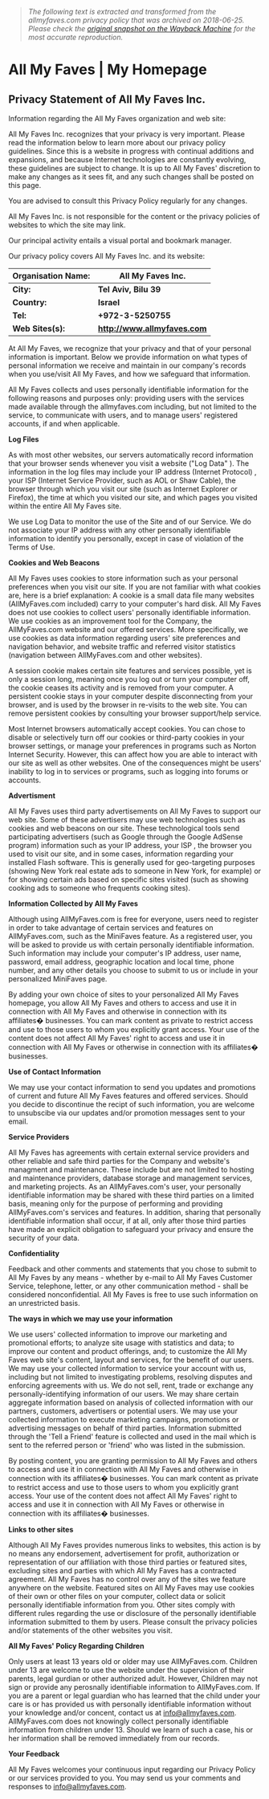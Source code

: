 > *The following text is extracted and transformed from the allmyfaves.com privacy policy that was archived on 2018-06-25. Please check the [original snapshot on the Wayback Machine](https://web.archive.org/web/20180625033850id_/http%3A//www.allmyfaves.com/policy/privacy) for the most accurate reproduction.*

# All My Faves | My Homepage

## Privacy Statement of All My Faves Inc.

Information regarding the All My Faves organization and web site: 

All My Faves Inc. recognizes that your privacy is very important. Please read the information below to learn more about our privacy policy guidelines. Since this is a website in progress with continual additions and expansions, and because Internet technologies are constantly evolving, these guidelines are subject to change. It is up to All My Faves' discretion to make any changes as it sees fit, and any such changes shall be posted on this page.

You are advised to consult this Privacy Policy regularly for any changes.

All My Faves Inc. is not responsible for the content or the privacy policies of websites to which the site may link. 

Our principal activity entails a visual portal and bookmark manager.

Our privacy policy covers All My Faves Inc. and its website: 

**Organisation Name:** | **All My Faves Inc.**  
---|---  
**City:** | **Tel Aviv, Bilu 39**  
**Country:** | **Israel**  
**Tel:** | **+972-3-5250755**  
**Web Sites(s):** | **http://www.allmyfaves.com**  
  
At All My Faves, we recognize that your privacy and that of your personal information is important. Below we provide information on what types of personal information we receive and maintain in our company's records when you use/visit All My Faves, and how we safeguard that information. 

All My Faves collects and uses personally identifiable information for the following reasons and purposes only: providing users with the services made available through the allmyfaves.com including, but not limited to the service, to communicate with users, and to manage users' registered accounts, if and when applicable. 

**Log Files**

As with most other websites, our servers automatically record information that your browser sends whenever you visit a website ("Log Data" ). The information in the log files may include your IP address (Internet Protocol) , your ISP (Internet Service Provider, such as AOL or Shaw Cable), the browser through which you visit our site (such as Internet Explorer or Firefox), the time at which you visited our site, and which pages you visited within the entire All My Faves site. 

We use Log Data to monitor the use of the Site and of our Service. We do not associate your IP address with any other personally identifiable information to identify you personally, except in case of violation of the Terms of Use. 

**Cookies and Web Beacons**

All My Faves uses cookies to store information such as your personal preferences when you visit our site. If you are not familiar with what cookies are, here is a brief explanation: A cookie is a small data file many websites (AllMyFaves.com included) carry to your computer's hard disk. All My Faves does not use cookies to collect users' personally identifiable information. We use cookies as an improvement tool for the Company, the AllMyFaves.com website and our offered services. More specifically, we use cookies as data information regarding users' site preferences and navigation behavior, and website traffic and referred visitor statistics (navigation between AllMyFaves.com and other websites). 

A session cookie makes certain site features and services possible, yet is only a session long, meaning once you log out or turn your computer off, the cookie ceases its activity and is removed from your computer. A persistent cookie stays in your computer despite disconnecting from your browser, and is used by the browser in re-visits to the web site. You can remove persistent cookies by consulting your browser support/help service.

Most Internet browsers automatically accept cookies. You can chose to disable or selectively turn off our cookies or third-party cookies in your browser settings, or manage your preferences in programs such as Norton Internet Security. However, this can affect how you are able to interact with our site as well as other websites. One of the consequences might be users' inability to log in to services or programs, such as logging into forums or accounts.

**Advertisment**

All My Faves uses third party advertisements on All My Faves to support our web site. Some of these advertisers may use web technologies such as cookies and web beacons on our site. These technological tools send participating advertisers (such as Google through the Google AdSense program) information such as your IP address, your ISP , the browser you used to visit our site, and in some cases, information regarding your installed Flash software. This is generally used for geo-targeting purposes (showing New York real estate ads to someone in New York, for example) or for showing certain ads based on specific sites visited (such as showing cooking ads to someone who frequents cooking sites). 

**Information Collected by All My Faves**

Although using AllMyFaves.com is free for everyone, users need to register in order to take advantage of certain services and features on AllMyFaves.com, such as the MiniFaves feature. As a registered user, you will be asked to provide us with certain personally identifiable information. Such information may include your computer's IP address, user name, password, email address, geographic location and local time, phone number, and any other details you choose to submit to us or include in your personalized MiniFaves page.

By adding your own choice of sites to your personalized All My Faves homepage, you allow All My Faves and others to access and use it in connection with All My Faves and otherwise in connection with its affiliates� businesses. You can mark content as private to restrict access and use to those users to whom you explicitly grant access. Your use of the content does not affect All My Faves' right to access and use it in connection with All My Faves or otherwise in connection with its affiliates� businesses.

**Use of Contact Information**

We may use your contact information to send you updates and promotions of current and future All My Faves features and offered services. Should you decide to discontinue the recipt of such information, you are welcome to unsubscibe via our updates and/or promotion messages sent to your email. 

**Service Providers**

All My Faves has agreements with certain external service providers and other reliable and safe third parties for the Company and website's managment and maintenance. These include but are not limited to hosting and maintenance providers, database storage and management services, and marketing projects. As an AllMyFaves.com's user, your personally identifiable information may be shared with these third parties on a limited basis, meaning only for the purpose of performing and providing AllMyFaves.com's services and features. In addition, sharing that personally identifiable information shall occur, if at all, only after those third parties have made an explicit obligation to safeguard your privacy and ensure the security of your data.

**Confidentiality**

Feedback and other comments and statements that you chose to submit to All My Faves by any means - whether by e-mail to All My Faves Customer Service, telephone, letter, or any other communication method - shall be considered nonconfidential. All My Faves is free to use such information on an unrestricted basis. 

**The ways in which we may use your information**

We use users' collected information to improve our marketing and promotional efforts; to analyze site usage with statistics and data; to improve our content and product offerings, and; to customize the All My Faves web site's content, layout and services, for the benefit of our users. We may use your collected information to service your account with us, including but not limited to investigating problems, resolving disputes and enforcing agreements with us. We do not sell, rent, trade or exchange any personally-identifying information of our users. We may share certain aggregate information based on analysis of collected information with our partners, customers, advertisers or potential users. We may use your collected information to execute marketing campaigns, promotions or advertising messages on behalf of third parties. Information submitted through the 'Tell a Friend' feature is collected and used in the mail which is sent to the referred person or 'friend' who was listed in the submission. 

By posting content, you are granting permission to All My Faves and others to access and use it in connection with All My Faves and otherwise in connection with its affiliates� businesses. You can mark content as private to restrict access and use to those users to whom you explicitly grant access. Your use of the content does not affect All My Faves' right to access and use it in connection with All My Faves or otherwise in connection with its affiliates� businesses.

**Links to other sites**

Although All My Faves provides numerous links to websites, this action is by no means any endorsement, advertisement for profit, authorization or representation of our affiliation with those third parties or featured sites, excluding sites and parties with which All My Faves has a contracted agreement. All My Faves has no control over any of the sites we feature anywhere on the website. Featured sites on All My Faves may use cookies of their own or other files on your computer, collect data or solicit personally identifiable information from you. Other sites comply with different rules regarding the use or disclosure of the personally identifiable information submitted to them by users. Please consult the privacy policies and/or statements of the other websites you visit. 

**All My Faves' Policy Regarding Children**

Only users at least 13 years old or older may use AllMyFaves.com. Children under 13 are welcome to use the website under the supervision of their parents, legal gurdian or other authorized adult. However, Children may not sign or provide any perosnally identifiable information to AllMyFaves.com. If you are a parent or legal guardian who has learned that the child under your care is or has provided us with personally identifiable information without your knowledge and/or concent, contact us at [info@allmyfaves.com](mailto:info@allmyfaves.com). AllMyFaves.com does not knowingly collect personally identifiable information from children under 13. Should we learn of such a case, his or her information shall be removed immediately from our records. 

**Your Feedback**

All My Faves welcomes your continuous input regarding our Privacy Policy or our services provided to you. You may send us your comments and responses to [info@allmyfaves.com](mailto:info@allmyfaves.com).
